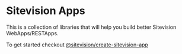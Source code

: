 # Sitevision Apps

This is a collection of libraries that will help you build better Sitevision WebApps/RESTApps.

To get started checkout [@sitevision/create-sitevision-app](packages/create-sitevision-app/)
